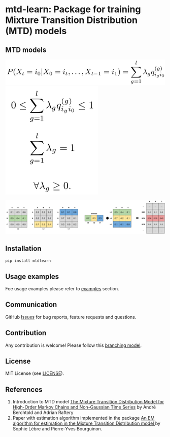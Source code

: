 # mtd-learn: Package for training Mixture Transition Distribution (MTD) models

## MTD models

![mtd_def](readme_images/mtd_def.png)
![mtd_constr](readme_images/mtd_contraints.png)

![mtd_img](readme_images/mtd.png)

## Installation

```
pip install mtdlearn
```

## Usage examples

Foe usage examples please refer to [examples](https://github.com/PiotrekGa/mtd-learn/tree/master/examples) section.

## Communication
GitHub [Issues](https://github.com/PiotrekGa/mtd-learn/issues) for bug reports, feature requests and questions.

## Contribution
Any contribution is welcome! Please follow this [branching model](https://nvie.com/posts/a-successful-git-branching-model/).

## License
MIT License (see [LICENSE](https://github.com/PiotrekGa/mtd-learn/blob/master/LICENSE)).

## References
1. Introduction to MTD model [The Mixture Transition Distribution Model for High-Order Markov Chains and Non-Gaussian Time Series](https://projecteuclid.org/euclid.ss/1042727943) by André Berchtold and Adrian Raftery
2. Paper with estimation algorithm implemented in the package [An EM algorithm for estimation in the Mixture Transition Distribution model
](https://arxiv.org/abs/0803.0525) by Sophie Lèbre and Pierre-Yves Bourguinon.
